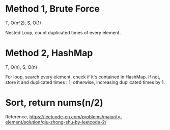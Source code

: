 # Method 1, Brute Force

T, O(n^2), S, O(1)

Nested Loop, count duplicated times of every element.

# Method 2, HashMap

T, O(n), S, O(n)

For loop, search every element, check if it's contained in HashMap. If not, store it and duplicated times : 1; otherwise, increasing duplicated times by 1. 

# Sort, return nums(n/2)

Reference, https://leetcode-cn.com/problems/majority-element/solution/qiu-zhong-shu-by-leetcode-2/

